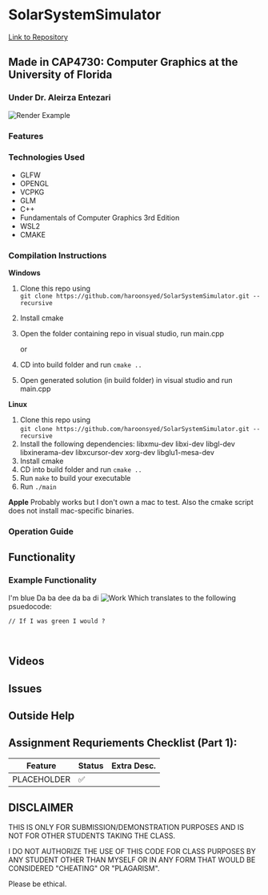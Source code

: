 # SolarSystemSimulator
[Link to Repository](https://github.com/haroonsyed/SolarSystemSimulator)

## Made in CAP4730: Computer Graphics at the University of Florida
### Under Dr. Aleirza Entezari

![Render Example](./docs/)

### Features



### Technologies Used
- GLFW
- OPENGL
- VCPKG
- GLM
- C++
- Fundamentals of Computer Graphics 3rd Edition
- WSL2
- CMAKE

### Compilation Instructions
**Windows**
1. Clone this repo using <br>
`git clone https://github.com/haroonsyed/SolarSystemSimulator.git --recursive`
2. Install cmake
3. Open the folder containing repo in visual studio, run main.cpp

    or

3. CD into build folder and run `cmake ..`
4. Open generated solution (in build folder) in visual studio and run main.cpp

**Linux**
1. Clone this repo using <br>
`git clone https://github.com/haroonsyed/SolarSystemSimulator.git --recursive`
2. Install the following dependencies: 
libxmu-dev libxi-dev libgl-dev libxinerama-dev libxcursor-dev xorg-dev libglu1-mesa-dev
3. Install cmake
4. CD into build folder and run `cmake ..`
5. Run `make` to build your executable
6. Run `./main` 

**Apple**
Probably works but I don't own a mac to test. Also the cmake script does not install mac-specific binaries.

### Operation Guide


## Functionality

### Example Functionality
I'm blue Da ba dee da ba di
![Work](./docs/img)
Which translates to the following psuedocode:
```
// If I was green I would ?
```


<br>

## Videos


## Issues



## Outside Help


## Assignment Requriements Checklist (Part 1):
| Feature | Status | Extra Desc. |
| ---------------------------------- | --------- | ------------------ |
| PLACEHOLDER | :white_check_mark: | |


## DISCLAIMER
THIS IS ONLY FOR SUBMISSION/DEMONSTRATION PURPOSES AND IS NOT FOR OTHER STUDENTS TAKING THE CLASS. 

I DO NOT AUTHORIZE THE USE OF THIS CODE FOR CLASS PURPOSES BY ANY STUDENT OTHER THAN MYSELF OR IN ANY FORM THAT WOULD BE CONSIDERED "CHEATING" OR "PLAGARISM". 

Please be ethical.